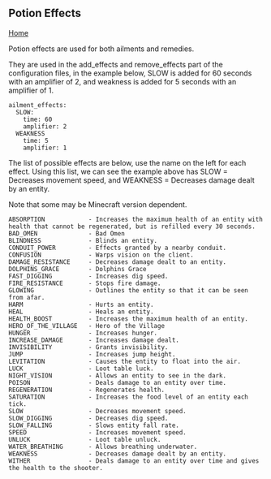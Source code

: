 ## Potion Effects

[Home](https://torpkev.github.io/epidemic_docs)

Potion effects are used for both ailments and remedies.

They are used in the add_effects and remove_effects part of the configuration files, in the example below, SLOW is added for 60 seconds with an amplifier of 2, and weakness is added for 5 seconds with an amplifier of 1.


    ailment_effects:
      SLOW:
        time: 60
        amplifier: 2
      WEAKNESS
        time: 5
        amplifier: 1

The list of possible effects are below, use the name on the left for each effect.  Using this list, we can see the example above has SLOW = Decreases movement speed, and WEAKNESS = Decreases damage dealt by an entity.

Note that some may be Minecraft version dependent.

    ABSORPTION            - Increases the maximum health of an entity with health that cannot be regenerated, but is refilled every 30 seconds.
    BAD_OMEN              - Bad Omen
    BLINDNESS             - Blinds an entity.
    CONDUIT_POWER         - Effects granted by a nearby conduit.
    CONFUSION             - Warps vision on the client.
    DAMAGE_RESISTANCE     - Decreases damage dealt to an entity.
    DOLPHINS_GRACE        - Dolphins Grace
    FAST_DIGGING          - Increases dig speed.
    FIRE_RESISTANCE       - Stops fire damage.
    GLOWING               - Outlines the entity so that it can be seen from afar.
    HARM                  - Hurts an entity.
    HEAL                  - Heals an entity.
    HEALTH_BOOST          - Increases the maximum health of an entity.
    HERO_OF_THE_VILLAGE   - Hero of the Village
    HUNGER                - Increases hunger.
    INCREASE_DAMAGE       - Increases damage dealt.
    INVISIBILITY          - Grants invisibility.
    JUMP                  - Increases jump height.
    LEVITATION            - Causes the entity to float into the air.
    LUCK                  - Loot table luck.
    NIGHT_VISION          - Allows an entity to see in the dark.
    POISON                - Deals damage to an entity over time.
    REGENERATION          - Regenerates health.
    SATURATION            - Increases the food level of an entity each tick.
    SLOW                  - Decreases movement speed.
    SLOW_DIGGING          - Decreases dig speed.
    SLOW_FALLING          - Slows entity fall rate.
    SPEED                 - Increases movement speed.
    UNLUCK                - Loot table unluck.
    WATER_BREATHING       - Allows breathing underwater.
    WEAKNESS              - Decreases damage dealt by an entity.
    WITHER                - Deals damage to an entity over time and gives the health to the shooter.
